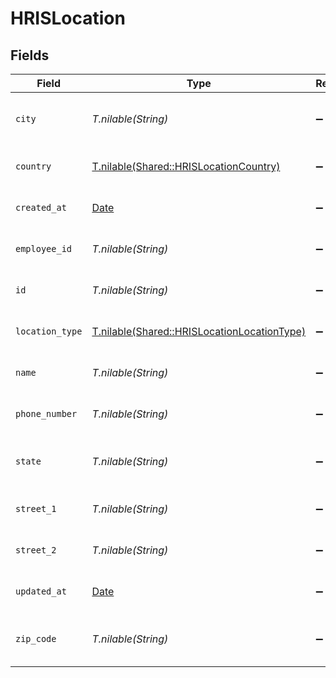 # HRISLocation


## Fields

| Field                                                                                          | Type                                                                                           | Required                                                                                       | Description                                                                                    | Example                                                                                        |
| ---------------------------------------------------------------------------------------------- | ---------------------------------------------------------------------------------------------- | ---------------------------------------------------------------------------------------------- | ---------------------------------------------------------------------------------------------- | ---------------------------------------------------------------------------------------------- |
| `city`                                                                                         | *T.nilable(String)*                                                                            | :heavy_minus_sign:                                                                             | The city where the location is situated                                                        | Grantham                                                                                       |
| `country`                                                                                      | [T.nilable(Shared::HRISLocationCountry)](../../models/shared/hrislocationcountry.md)           | :heavy_minus_sign:                                                                             | The country code                                                                               |                                                                                                |
| `created_at`                                                                                   | [Date](https://ruby-doc.org/stdlib-2.6.1/libdoc/date/rdoc/Date.html)                           | :heavy_minus_sign:                                                                             | The created_at date                                                                            | 2021-01-01T01:01:01.000Z                                                                       |
| `employee_id`                                                                                  | *T.nilable(String)*                                                                            | :heavy_minus_sign:                                                                             | The employee ID                                                                                | 1687-3                                                                                         |
| `id`                                                                                           | *T.nilable(String)*                                                                            | :heavy_minus_sign:                                                                             | The unique ID of the location                                                                  | 123456                                                                                         |
| `location_type`                                                                                | [T.nilable(Shared::HRISLocationLocationType)](../../models/shared/hrislocationlocationtype.md) | :heavy_minus_sign:                                                                             | The location type                                                                              |                                                                                                |
| `name`                                                                                         | *T.nilable(String)*                                                                            | :heavy_minus_sign:                                                                             | The name of the location                                                                       | Woolsthorpe Manor                                                                              |
| `phone_number`                                                                                 | *T.nilable(String)*                                                                            | :heavy_minus_sign:                                                                             | The phone number of the location                                                               | +44 1476 860 364                                                                               |
| `state`                                                                                        | *T.nilable(String)*                                                                            | :heavy_minus_sign:                                                                             | The state where the location is situated                                                       | Lincolnshire                                                                                   |
| `street_1`                                                                                     | *T.nilable(String)*                                                                            | :heavy_minus_sign:                                                                             | The first line of the address                                                                  | Water Lane                                                                                     |
| `street_2`                                                                                     | *T.nilable(String)*                                                                            | :heavy_minus_sign:                                                                             | The second line of the address                                                                 | Woolsthorpe by Colsterworth                                                                    |
| `updated_at`                                                                                   | [Date](https://ruby-doc.org/stdlib-2.6.1/libdoc/date/rdoc/Date.html)                           | :heavy_minus_sign:                                                                             | The updated_at date                                                                            | 2021-01-01T01:01:01.000Z                                                                       |
| `zip_code`                                                                                     | *T.nilable(String)*                                                                            | :heavy_minus_sign:                                                                             | The ZIP code/Postal code of the location                                                       | NG33 5NR                                                                                       |